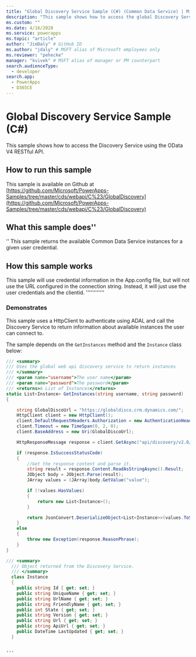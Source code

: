 ```yaml
---
title: "Global Discovery Service Sample (C#) (Common Data Service) | Microsoft Docs" # Intent and product brand in a unique string of 43-59 chars including spaces
description: "This sample shows how to access the global Discovery Service using the OData V4 RESTful API" # 115-145 characters including spaces. This abstract displays in the search result.
ms.custom: ""
ms.date: 4/16/2020
ms.service: powerapps
ms.topic: "article"
author: "JimDaly" # GitHub ID
ms.author: "jdaly" # MSFT alias of Microsoft employees only
ms.reviewer: "pehecke"
manager: "kvivek" # MSFT alias of manager or PM counterpart
search.audienceType: 
  - developer
search.app: 
  - PowerApps
  - D365CE
---
```

# Global Discovery Service Sample (C#)

This sample shows how to access the Discovery Service using the OData V4 RESTful API.

## How to run this sample

This sample is available on Github at [https://github.com/Microsoft/PowerApps-Samples/tree/master/cds/webapi/C%23/GlobalDiscovery](https://github.com/Microsoft/PowerApps-Samples/tree/master/cds/webapi/C%23/GlobalDiscovery)

## What this sample does''
''
This sample returns the available Common Data Service instances for a given user credential.

## How this sample works

This sample will use credential information in the App.config file, but will not use the URL configured in the connection string.
Instead, it will just use the user credentials and the clientid.
''''''''''''
### Demonstrates

This sample uses a HttpClient to authenticate using ADAL and call the Discovery Service to return information about available instances the user can connect to.

The sample depends on the `GetInstances` method and the `Instance` class below:

```csharp
/// <summary>
/// Uses the global web api discovery service to return instances
/// </summary>
/// <param name="username">The user name</param>
/// <param name="password">The password</param>
/// <returns>A List of Instances</returns>
static List<Instance> GetInstances(string username, string password)
{

    string GlobalDiscoUrl = "https://globaldisco.crm.dynamics.com/";
    HttpClient client = new HttpClient();
    client.DefaultRequestHeaders.Authorization = new AuthenticationHeaderValue("Bearer", GetAccessToken(username, password, new Uri("https://disco.crm.dynamics.com/api/discovery/"))); // Getting Authority from Commercial 
    client.Timeout = new TimeSpan(0, 2, 0);
    client.BaseAddress = new Uri(GlobalDiscoUrl);

    HttpResponseMessage response = client.GetAsync("api/discovery/v2.0/Instances", HttpCompletionOption.ResponseHeadersRead).Result;

    if (response.IsSuccessStatusCode)
    {
        //Get the response content and parse it.
        string result = response.Content.ReadAsStringAsync().Result;
        JObject body = JObject.Parse(result);
        JArray values = (JArray)body.GetValue("value");

        if (!values.HasValues)
        {
            return new List<Instance>();
        }

        return JsonConvert.DeserializeObject<List<Instance>>(values.ToString());
    }
    else
    {
        throw new Exception(response.ReasonPhrase);
    }
}
```


```csharp
/// <summary>
  /// Object returned from the Discovery Service.
  /// </summary>
  class Instance
  {
    public string Id { get; set; }
    public string UniqueName { get; set; }
    public string UrlName { get; set; }
    public string FriendlyName { get; set; }
    public int State { get; set; }
    public string Version { get; set; }
    public string Url { get; set; }
    public string ApiUrl { get; set; }
    public DateTime LastUpdated { get; set; }
  }
```

                                                                                                                    '''